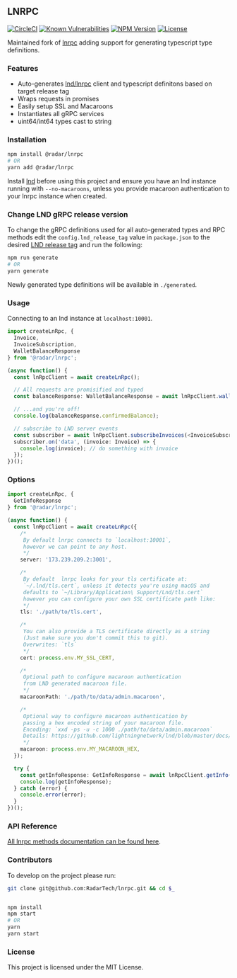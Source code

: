 ## LNRPC

[![CircleCI](https://img.shields.io/circleci/project/github/RadarTech/lnrpc/master.svg?style=flat)](https://circleci.com/gh/RadarTech/lnrpc)
[![Known Vulnerabilities](https://snyk.io/test/github/RadarTech/lnrpc/badge.svg?targetFile=package.json)](https://snyk.io/test/github/RadarTech/lnrpc?targetFile=package.json)
[![NPM Version](https://img.shields.io/npm/v/@radar/lnrpc.svg?style=flat)](https://www.npmjs.com/package/@radar/lnrpc)
[![License](https://img.shields.io/github/license/radartech/lnrpc.svg?style=flat)](https://img.shields.io/github/license/radartech/lnrpc.svg?style=flat)

Maintained fork of [lnrpc](https://github.com/Matt-Jensen/lnrpc) adding support for generating typescript type definitions.

### Features
- Auto-generates [lnd/lnrpc](https://github.com/lightningnetwork/lnd/tree/master/lnrpc) client and typescript definitons based on target release tag
- Wraps requests in promises
- Easily setup SSL and Macaroons
- Instantiates all gRPC services
- uint64/int64 types cast to string

### Installation
```sh
npm install @radar/lnrpc
# OR
yarn add @radar/lnrpc
```

Install [lnd](https://github.com/lightningnetwork/lnd/blob/master/docs/INSTALL.md) before using this project and ensure you have an lnd instance running with `--no-macaroons`, unless you provide macaroon authentication to your lnrpc instance when created.

### Change LND gRPC release version
To change the gRPC definitions used for all auto-generated types and RPC methods edit the `config.lnd_release_tag` value in `package.json` to the desired [LND release tag](https://github.com/lightningnetwork/lnd/releases) and run the following:

```sh
npm run generate
# OR
yarn generate
```
Newly generated type definitions will be available in `./generated`.

### Usage

Connecting to an lnd instance at `localhost:10001`.

```typescript
import createLnRpc, {
  Invoice,
  InvoiceSubscription,
  WalletBalanceResponse
} from '@radar/lnrpc';

(async function() {
  const lnRpcClient = await createLnRpc();

  // All requests are promisified and typed
  const balanceResponse: WalletBalanceResponse = await lnRpcClient.walletBalance();

  // ...and you're off!
  console.log(balanceResponse.confirmedBalance);

  // subscribe to LND server events
  const subscriber = await lnRpcClient.subscribeInvoices(<InvoiceSubscription>{});
  subscriber.on('data', (invoice: Invoice) => {
    console.log(invoice); // do something with invoice
  });
})();
```

### Options

```typescript
import createLnRpc, {
  GetInfoResponse
} from '@radar/lnrpc';

(async function() {
  const lnRpcClient = await createLnRpc({
    /*
     By default lnrpc connects to `localhost:10001`,
     however we can point to any host.
     */
    server: '173.239.209.2:3001',

    /*
     By default  lnrpc looks for your tls certificate at:
     `~/.lnd/tls.cert`, unless it detects you're using macOS and
     defaults to `~/Library/Application\ Support/Lnd/tls.cert`
     however you can configure your own SSL certificate path like:
     */
    tls: './path/to/tls.cert',

    /*
     You can also provide a TLS certificate directly as a string
     (Just make sure you don't commit this to git).
     Overwrites: `tls`
     */
    cert: process.env.MY_SSL_CERT,

    /*
     Optional path to configure macaroon authentication
     from LND generated macaroon file.
     */
    macaroonPath: './path/to/data/admin.macaroon',

    /*
     Optional way to configure macaroon authentication by
     passing a hex encoded string of your macaroon file.
     Encoding: `xxd -ps -u -c 1000 ./path/to/data/admin.macaroon`
     Details: https://github.com/lightningnetwork/lnd/blob/master/docs/macaroons.md#using-macaroons-with-grpc-clients
     */
    macaroon: process.env.MY_MACAROON_HEX,
  });

  try {
    const getInfoResponse: GetInfoResponse = await lnRpcClient.getInfo();
    console.log(getInfoResponse);
  } catch (error) {
    console.error(error);
  }
})();
```

### API Reference

[All lnrpc methods documentation can be found here](http://api.lightning.community).

### Contributors

To develop on the project please run:

```sh
git clone git@github.com:RadarTech/lnrpc.git && cd $_


npm install
npm start
# OR
yarn
yarn start
```

### License

This project is licensed under the MIT License.
